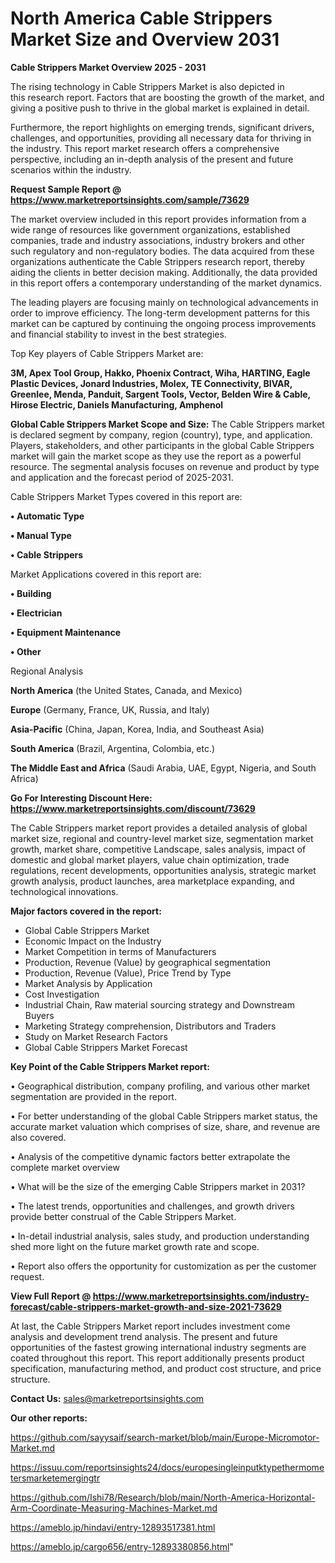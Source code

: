 # North America Cable Strippers Market Size and Overview 2031

<Strong> Cable Strippers Market Overview 2025 - 2031</strong>

The rising technology in Cable Strippers Market is also depicted in this research report. Factors that are boosting the growth of the market, and giving a positive push to thrive in the global market is explained in detail.

Furthermore, the report highlights on emerging trends, significant drivers, challenges, and opportunities, providing all necessary data for thriving in the industry. This report market research offers a comprehensive perspective, including an in-depth analysis of the present and future scenarios within the industry.

<strong>Request Sample Report @ <a href=https://www.marketreportsinsights.com/sample/73629>https://www.marketreportsinsights.com/sample/73629</a></strong>

The market overview included in this report provides information from a wide range of resources like government organizations, established companies, trade and industry associations, industry brokers and other such regulatory and non-regulatory bodies. The data acquired from these organizations authenticate the Cable Strippers research report, thereby aiding the clients in better decision making. Additionally, the data provided in this report offers a contemporary understanding of the market dynamics.

The leading players are focusing mainly on technological advancements in order to improve efficiency. The long-term development patterns for this market can be captured by continuing the ongoing process improvements and financial stability to invest in the best strategies.

Top Key players of Cable Strippers Market are:

<strong>3M, Apex Tool Group, Hakko, Phoenix Contract, Wiha, HARTING, Eagle Plastic Devices, Jonard Industries, Molex, TE Connectivity, BIVAR, Greenlee, Menda, Panduit, Sargent Tools, Vector, Belden Wire & Cable, Hirose Electric, Daniels Manufacturing, Amphenol</strong>

<strong><b>Global Cable Strippers Market Scope and Size:</b></strong>
The Cable Strippers market is declared segment by company, region (country), type, and application. Players, stakeholders, and other participants in the global Cable Strippers market will gain the market scope as they use the report as a powerful resource. The segmental analysis focuses on revenue and product by type and application and the forecast period of 2025-2031.

Cable Strippers Market Types covered in this report are:

<strong>• Automatic Type

• Manual Type

• Cable Strippers</strong>

Market Applications covered in this report are:

<strong>• Building

• Electrician

• Equipment Maintenance

• Other</strong> 

Regional Analysis

<strong>North America</strong> (the United States, Canada, and Mexico)

<strong>Europe</strong> (Germany, France, UK, Russia, and Italy)

<strong>Asia-Pacific</strong> (China, Japan, Korea, India, and Southeast Asia)

<strong>South America</strong> (Brazil, Argentina, Colombia, etc.)

<strong>The Middle East and Africa</strong> (Saudi Arabia, UAE, Egypt, Nigeria, and South Africa)

<strong>Go For Interesting Discount Here: <a href=https://www.marketreportsinsights.com/discount/73629>https://www.marketreportsinsights.com/discount/73629</a></strong>

The Cable Strippers market report provides a detailed analysis of global market size, regional and country-level market size, segmentation market growth, market share, competitive Landscape, sales analysis, impact of domestic and global market players, value chain optimization, trade regulations, recent developments, opportunities analysis, strategic market growth analysis, product launches, area marketplace expanding, and technological innovations.

<strong><b>Major factors covered in the report:</b></strong>
<ul>
  <li>Global Cable Strippers Market </li>
  <li>Economic Impact on the Industry</li>
  <li>Market Competition in terms of Manufacturers</li>
  <li>Production, Revenue (Value) by geographical segmentation</li>
  <li>Production, Revenue (Value), Price Trend by Type</li>
  <li>Market Analysis by Application</li>
  <li>Cost Investigation</li>
  <li>Industrial Chain, Raw material sourcing strategy and Downstream Buyers</li>
  <li>Marketing Strategy comprehension, Distributors and Traders</li>
  <li>Study on Market Research Factors</li>
  <li>Global Cable Strippers Market Forecast</li>
</ul>

<strong><b>Key Point of the Cable Strippers Market report:</b></strong>

• Geographical distribution, company profiling, and various other market segmentation are provided in the report.

• For better understanding of the global Cable Strippers market status, the accurate market valuation which comprises of size, share, and revenue are also covered.

• Analysis of the competitive dynamic factors better extrapolate the complete market overview

• What will be the size of the emerging Cable Strippers market in 2031?

• The latest trends, opportunities and challenges, and growth drivers provide better construal of the Cable Strippers Market.

• In-detail industrial analysis, sales study, and production understanding shed more light on the future market growth rate and scope.

• Report also offers the opportunity for customization as per the customer request.

<strong><b>View Full Report @ <a href=https://www.marketreportsinsights.com/industry-forecast/cable-strippers-market-growth-and-size-2021-73629>https://www.marketreportsinsights.com/industry-forecast/cable-strippers-market-growth-and-size-2021-73629</a></b></strong>


At last, the Cable Strippers Market report includes investment come analysis and development trend analysis. The present and future opportunities of the fastest growing international industry segments are coated throughout this report. This report additionally presents product specification, manufacturing method, and product cost structure, and price structure.

<strong>Contact Us:</strong>
sales@marketreportsinsights.com

<strong>Our other reports:</strong>

<a href=https://github.com/sayysaif/search-market/blob/main/Europe-Micromotor-Market.md>https://github.com/sayysaif/search-market/blob/main/Europe-Micromotor-Market.md</a>

<a href=https://issuu.com/reportsinsights24/docs/europesingleinputktypethermometersmarketemergingtr>https://issuu.com/reportsinsights24/docs/europesingleinputktypethermometersmarketemergingtr</a>

<a href=https://github.com/Ishi78/Research/blob/main/North-America-Horizontal-Arm-Coordinate-Measuring-Machines-Market.md>https://github.com/Ishi78/Research/blob/main/North-America-Horizontal-Arm-Coordinate-Measuring-Machines-Market.md</a>

<a href=https://ameblo.jp/hindavi/entry-12893517381.html>https://ameblo.jp/hindavi/entry-12893517381.html</a>

<a href=https://ameblo.jp/cargo656/entry-12893380856.html>https://ameblo.jp/cargo656/entry-12893380856.html</a>"
